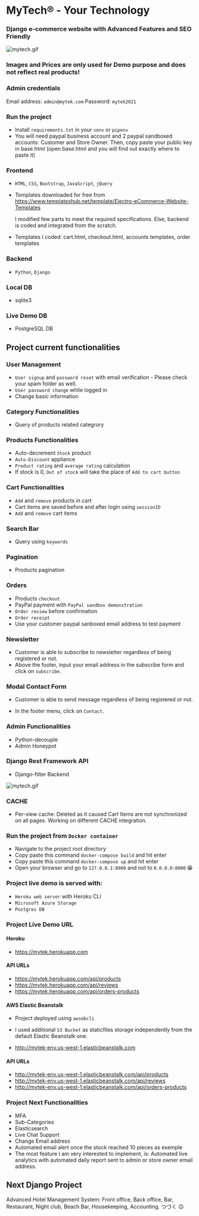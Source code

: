 # MyTech® - Your Technology

### Django e-commerce website with Advanced Features and SEO Friendly

![mytech.gif](https://github.com/IT-Support-L2/mytek/blob/main/mytech.gif)

### Images and Prices are only used for Demo purpose and does not reflect real products! 

### Admin credentials

Email address: `admin@mytek.com` 
Password: `mytek2021`

### Run the project

- Install `requirements.txt` in your `venv` or `pipenv`
- You will need paypal business account and 2 paypal sandboxed accounts: Customer and Store Owner. Then, copy paste your public key in base.html (open base.html and you will find out exactly where to paste it)

### Frontend

- `HTML`, `CSS`, `Bootstrap`, `JavaScript`, `jQuery`

- Templates downloaded for free from https://www.templateshub.net/template/Electro-eCommerce-Website-Templates 

  I modified few parts to meet the required specifications. Else, backend is coded and integrated from the scratch.
  
- Templates I coded: cart.html, checkout.html, accounts templates, order templates

### Backend 

- `Python`, `Django`

### Local DB
- sqlite3

### Live Demo DB
- PostgreSQL DB


## Project current functionalities

### User Management

- `User signup` and `password reset` with email verification - Please check your spam folder as well. 
- `User password change` while logged in
- Change basic information

### Category Functionalities

- Query of products related categrory

### Products Functionalities

- Auto-decrement `Stock` product
- `Auto-Discount` appliance
- `Product rating` and `average rating` calculation
- If stock is 0, `Out of stock` will take the place of `Add to cart button`

### Cart Functionalities

- `Add` and `remove` products in cart
- Cart items are saved before and after login using `sessionID`
- `Add` and `remove` cart items

### Search Bar

- Query using `keywords`

### Pagination

- Products pagination

### Orders

- Products `checkout`
- PayPal payment with `PayPal sandbox demonstration`
- `Order review` before confirmation
- `Order receipt`
- Use your customer paypal sanboxed email address to test payment

### Newsletter

- Customer is able to subscribe to newsletter regardless of being registered or not.
- Above the footer, input your email address in the subscribe form and click on `subscribe`.

### Modal Contact Form

- Customer is able to send message regardless of being registered or not.

- In the footer menu, click on `Contact`.


### Admin Functionalities

- Python-decouple
- Admin Honeypot

### Django Rest Framework API

- Django-filter Backend

![mytech.gif](https://github.com/IT-Support-L2/mytek/blob/main/mytechAPI.gif)

### CACHE

- Per-view cache: Deleted as it caused Cart Items are not synchronized on all pages. Working on different CACHE integration.
### Run the project from `Docker container`

- Navigate to the project root directory
- Copy paste this command `docker-compose build` and hit enter
- Copy paste this command `docker-compose up` and hit enter
- Open your browser and go to `127.0.0.1:8000` and not to `0.0.0.0:8000` 😁


### Project live demo is served with:

- `Heroku web server` with Heroku CLI
- `Microsoft Azure Storage`
- `Postgres DB`

### Project Live Demo URL

#### Heroku
- https://mytek.herokuapp.com

#### API URLs
-  https://mytek.herokuapp.com/api/products
-  https://mytek.herokuapp.com/api/reviews
-  https://mytek.herokuapp.com/api/orders-products

#### AWS Elastic Beanstalk
- Project deployed using `awsebcli`
- I used additional `S3 Bucket` as staticfiles storage independently from the default Elastic Beanstalk one.

- http://mytek-env.us-west-1.elasticbeanstalk.com

#### API URLs
-  http://mytek-env.us-west-1.elasticbeanstalk.com/api/products
-  http://mytek-env.us-west-1.elasticbeanstalk.com/api/reviews
-  http://mytek-env.us-west-1.elasticbeanstalk.com/api/orders-products


### Project Next Functionalities

- MFA
- Sub-Categories
- Elasticsearch
- Live Chat Support
- Change Email address
- Automated email alert once the stock reached 10 pieces as exemple
- The most feature I am very interested to implement, is: Automated live analytics with automated daily report sent to admin or store owner email address. 


## Next Django Project

Advanced Hotel Management System: Front office, Back office, Bar, Restaurant, Night club, Beach Bar, Housekeeping, Accounting. つづく 😉
